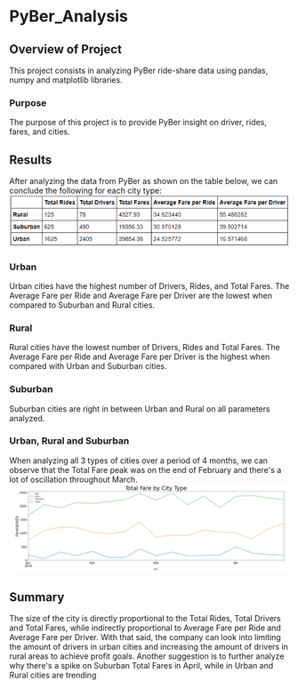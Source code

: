 # PyBer_Analysis

## Overview of Project
This project consists in analyzing PyBer ride-share data using pandas, numpy and matplotlib libraries.

### Purpose
The purpose of this project is to provide PyBer insight on driver, rides, fares, and cities.

## Results
After analyzing the data from PyBer as shown on the table below, we can conclude the following for each city type:
![Table](https://github.com/carolineshipley/PyBer_Analysis/blob/main/Resources/Table.PNG)
### Urban
Urban cities have the highest number of Drivers, Rides, and Total Fares. The Average Fare per Ride and Average Fare per Driver are the lowest when compared to Suburban and Rural cities.

### Rural
Rural cities have the lowest number of Drivers, Rides and Total Fares. The Average Fare per Ride and Average Fare per Driver is the highest when compared with Urban and Suburban cities.

### Suburban
Suburban cities are right in between Urban and Rural on all parameters analyzed.

### Urban, Rural and Suburban
When analyzing all 3 types of cities over a period of 4 months, we can observe that the Total Fare peak was on the end of February and there's a lot of oscillation throughout March.
![Graph](https://github.com/carolineshipley/PyBer_Analysis/blob/main/Resources/Graph.PNG)        

## Summary
The size of the city is directly proportional to the Total Rides, Total Drivers and Total Fares, while indirectly proportional to Average Fare per Ride and Average Fare per Driver. With that said, the company can look into limiting the amount of drivers in urban cities and increasing the amount of drivers in rural areas to achieve profit goals.
Another suggestion is to further analyze why there's a spike on Suburban Total Fares in April, while in Urban and Rural cities are trending 
